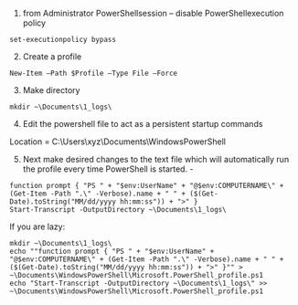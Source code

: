 
1.	from Administrator PowerShellsession – disable PowerShellexecution policy

`set-executionpolicy bypass`

2.	Create a profile 

`New-Item –Path $Profile –Type File –Force`

3. Make directory


`mkdir ~\Documents\1_logs\`

4.	Edit the powershell file to act as a persistent startup commands 

Location = C:\Users\xyz\Documents\WindowsPowerShell

5. Next make desired changes to the text file which will automatically run the profile every time PowerShell is started. -

```
function prompt { "PS " + "$env:UserName" + "@$env:COMPUTERNAME\" + (Get-Item -Path ".\" -Verbose).name + " " + ($(Get-Date).toString("MM/dd/yyyy hh:mm:ss")) + ">" }
Start-Transcript -OutputDirectory ~\Documents\1_logs\
```


If you are lazy:

```
mkdir ~\Documents\1_logs\
echo ""function prompt { "PS " + "$env:UserName" + "@$env:COMPUTERNAME\" + (Get-Item -Path ".\" -Verbose).name + " " + ($(Get-Date).toString("MM/dd/yyyy hh:mm:ss")) + ">" }"" > ~\Documents\WindowsPowerShell\Microsoft.PowerShell_profile.ps1
echo "Start-Transcript -OutputDirectory ~\Documents\1_logs\" >> ~\Documents\WindowsPowerShell\Microsoft.PowerShell_profile.ps1


```
